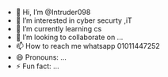 - 👋 Hi, I’m @Intruder098
- 👀 I’m interested in cyber securty ,iT
- 🌱 I’m currently learning cs
- 💞️ I’m looking to collaborate on ...
- 📫 How to reach me whatsapp 01011447252
- 😄 Pronouns: ...
- ⚡ Fun fact: ...

<!---
Intruder098/Intruder098 is a ✨ special ✨ repository because its `README.md` (this file) appears on your GitHub profile.
You can click the Preview link to take a look at your changes.
--->
